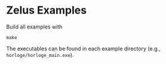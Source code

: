 # Zelus Examples

Build all examples with
```
make
```

The executables can be found in each example directory (e.g., `horloge/horloge_main.exe`).
